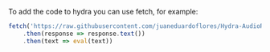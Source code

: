 To add the code to hydra you can use fetch, for example:

```javascript
fetch('https://raw.githubusercontent.com/juaneduardoflores/Hydra-AudioReactive-Functions/master/ExtraHydraFunctions.js')
    .then(response => response.text())
    .then(text => eval(text))
```
